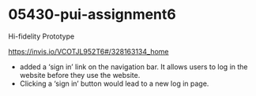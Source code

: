 # 05430-pui-assignment6

Hi-fidelity Prototype

https://invis.io/VCOTJL952T6#/328163134_home

- added a ‘sign in’ link on the navigation bar. It allows users to log in the website before they use the website.
- Clicking a ‘sign in’ button would lead to a new log in page. 

